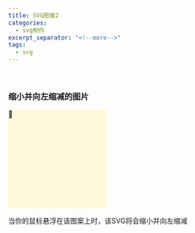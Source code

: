 ```yaml
---
title: SVG图像2
categories:
  - svg制作
excerpt_separator: "<!--more-->"
tags:
  - svg
---
```

<br/>


### 缩小并向左缩减的图片

<!--more-->


<head>
  <meta charset="UTF-8">
  <style>
    .demo1:hover {
    transform: scale(0.5);
  }
	.demo1 {
	    width: 200px;
	    height: 200px;
	    background-color: #FFF8DC;
	    transition: width 1.5s;
	}
	.demo1:hover {
	    width: 150px;
	}
  </style>
</head>

<body>
<div class="demo1" >🌈</div>
</body>

当你的鼠标悬浮在该图案上时，该SVG将会缩小并向左缩减

